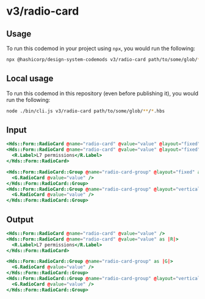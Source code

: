 # v3/radio-card

## Usage

To run this codemod in your project using `npx`, you would run the following:

```bash
npx @hashicorp/design-system-codemods v3/radio-card path/to/some/glob/**/*.hbs
```

## Local usage

To run this codemod in this repository (even before publishing it), you would run the following:

```bash
node ./bin/cli.js v3/radio-card path/to/some/glob/**/*.hbs
```

## Input

```hbs
<Hds::Form::RadioCard @name="radio-card" @value="value" @layout="fixed" />
<Hds::Form::RadioCard @name="radio-card" @value="value" @layout="fixed" as |R|>
  <R.Label>L7 permissions</R.Label>
</Hds::Form::RadioCard>

<Hds::Form::RadioCard::Group @name="radio-card-group" @layout="fixed" as |G|>
  <G.RadioCard @value="value" />
</Hds::Form::RadioCard::Group>
<Hds::Form::RadioCard::Group @name="radio-card-group" @layout="vertical" as |G|>
  <G.RadioCard @value="value" />
</Hds::Form::RadioCard::Group>
```

## Output

```hbs
<Hds::Form::RadioCard @name="radio-card" @value="value" />
<Hds::Form::RadioCard @name="radio-card" @value="value" as |R|>
  <R.Label>L7 permissions</R.Label>
</Hds::Form::RadioCard>

<Hds::Form::RadioCard::Group @name="radio-card-group" as |G|>
  <G.RadioCard @value="value" />
</Hds::Form::RadioCard::Group>
<Hds::Form::RadioCard::Group @name="radio-card-group" @layout="vertical" as |G|>
  <G.RadioCard @value="value" />
</Hds::Form::RadioCard::Group>
```
